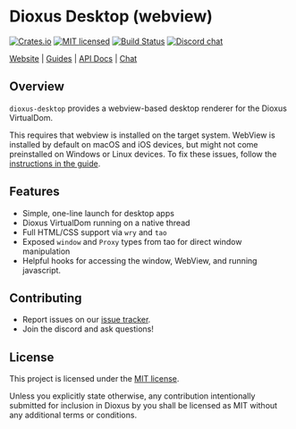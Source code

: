# Dioxus Desktop (webview)


[![Crates.io][crates-badge]][crates-url]
[![MIT licensed][mit-badge]][mit-url]
[![Build Status][actions-badge]][actions-url]
[![Discord chat][discord-badge]][discord-url]

[crates-badge]: https://img.shields.io/crates/v/dioxus-desktop.svg
[crates-url]: https://crates.io/crates/dioxus-desktop

[mit-badge]: https://img.shields.io/badge/license-MIT-blue.svg
[mit-url]: https://github.com/dioxuslabs/dioxus/blob/master/LICENSE

[actions-badge]: https://github.com/dioxuslabs/dioxus/actions/workflows/main.yml/badge.svg
[actions-url]: https://github.com/dioxuslabs/dioxus/actions?query=workflow%3ACI+branch%3Amaster

[discord-badge]: https://img.shields.io/discord/899851952891002890.svg?logo=discord&style=flat-square
[discord-url]: https://discord.gg/XgGxMSkvUM

[Website](https://dioxuslabs.com) |
[Guides](https://dioxuslabs.com/guide/en/) |
[API Docs](https://docs.rs/dioxus-desktop/latest/dioxus_desktop) |
[Chat](https://discord.gg/XgGxMSkvUM)


## Overview

`dioxus-desktop` provides a webview-based desktop renderer for the Dioxus VirtualDom.

This requires that webview is installed on the target system. WebView is installed by default on macOS and iOS devices, but might not come preinstalled on Windows or Linux devices. To fix these issues, follow the [instructions in the guide](guide-url).

[guide-url]: https://dioxuslabs.com/guide/en/setup.html#platform-specific-dependencies



## Features

- Simple, one-line launch for desktop apps
- Dioxus VirtualDom running on a native thread
- Full HTML/CSS support via `wry` and `tao`
- Exposed `window` and `Proxy` types from tao for direct window manipulation
- Helpful hooks for accessing the window, WebView, and running javascript.

## Contributing

- Report issues on our [issue tracker](https://github.com/dioxuslabs/dioxus/issues).
- Join the discord and ask questions!

## License
This project is licensed under the [MIT license].

[mit license]: https://github.com/DioxusLabs/dioxus/blob/master/LICENSE-MIT

Unless you explicitly state otherwise, any contribution intentionally submitted
for inclusion in Dioxus by you shall be licensed as MIT without any additional
terms or conditions.

